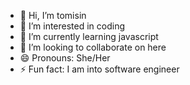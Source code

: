 - 👋 Hi, I’m tomisin
- 👀 I’m interested in coding 
- 🌱 I’m currently learning javascript
- 💞️ I’m looking to collaborate on here
- 😄 Pronouns: She/Her
- ⚡ Fun fact: I am into software engineer 

<!---
tomisin-k/tomisin-k is a ✨ special ✨ repository because its `README.md` (this file) appears on your GitHub profile.
You can click the Preview link to take a look at your changes.
--->
